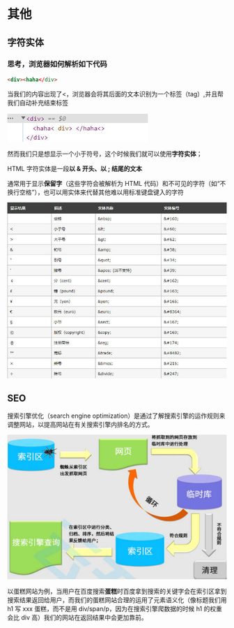 # 其他

## 字符实体

### 思考，浏览器如何解析如下代码

```html
<div><haha</div>
```

当我们的内容出现了<，浏览器会将其后面的文本识别为一个标签（tag）,并且帮我们自动补充结束标签

![思考](/img/web/html/other-thank.jpg)

然而我们只是想显示一个小于符号，这个时候我们就可以使用**字符实体**；

HTML 字符实体是一段**以 & 开头、以 ; 结尾的文本**

通常用于显示**保留字**（这些字符会被解析为 HTML 代码）和不可见的字符（如“不换行空格”），也可以用实体来代替其他难以用标准键盘键入的字符

![字符实体](/img/web/html/字符实体.jpg)

## SEO

搜索引擎优化（search engine optimization）是通过了解搜索引擎的运作规则来调整网站，以提高网站在有关搜索引擎内排名的方式。

![seo](/img/web/html/other-seo.jpg)

以蛋糕网站为例，当用户在百度搜索**蛋糕**时百度拿到搜索的关键字会在索引区拿到搜索结果返回给用户，而我们的蛋糕网站合理的运用了元素语义化（像标题我们用 h1 写 xxx 蛋糕，而不是用 div/span/p，因为在搜索引擎爬数据的时候 h1 的权重会比 div 高）我们的网站在返回结果中会更加靠前。

